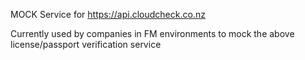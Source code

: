 MOCK Service for https://api.cloudcheck.co.nz

Currently used by companies in FM environments to mock the above license/passport verification service 